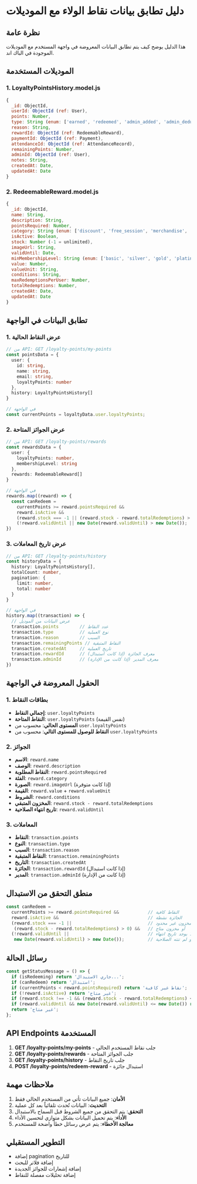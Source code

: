 # دليل تطابق بيانات نقاط الولاء مع الموديلات

## نظرة عامة
هذا الدليل يوضح كيف يتم تطابق البيانات المعروضة في واجهة المستخدم مع الموديلات الموجودة في الباك اند.

## الموديلات المستخدمة

### 1. LoyaltyPointsHistory.model.js
```javascript
{
  _id: ObjectId,
  userId: ObjectId (ref: User),
  points: Number,
  type: String (enum: ['earned', 'redeemed', 'admin_added', 'admin_deducted', 'payment_bonus', 'attendance_bonus', 'expired']),
  reason: String,
  rewardId: ObjectId (ref: RedeemableReward),
  paymentId: ObjectId (ref: Payment),
  attendanceId: ObjectId (ref: AttendanceRecord),
  remainingPoints: Number,
  adminId: ObjectId (ref: User),
  notes: String,
  createdAt: Date,
  updatedAt: Date
}
```

### 2. RedeemableReward.model.js
```javascript
{
  _id: ObjectId,
  name: String,
  description: String,
  pointsRequired: Number,
  category: String (enum: ['discount', 'free_session', 'merchandise', 'subscription_extension', 'premium_feature', 'gift_card']),
  isActive: Boolean,
  stock: Number (-1 = unlimited),
  imageUrl: String,
  validUntil: Date,
  minMembershipLevel: String (enum: ['basic', 'silver', 'gold', 'platinum']),
  value: Number,
  valueUnit: String,
  conditions: String,
  maxRedemptionsPerUser: Number,
  totalRedemptions: Number,
  createdAt: Date,
  updatedAt: Date
}
```

## تطابق البيانات في الواجهة

### 1. عرض النقاط الحالية
```typescript
// من API: GET /loyalty-points/my-points
const pointsData = {
  user: {
    id: string,
    name: string,
    email: string,
    loyaltyPoints: number
  },
  history: LoyaltyPointsHistory[]
}

// في الواجهة
const currentPoints = loyaltyData.user.loyaltyPoints;
```

### 2. عرض الجوائز المتاحة
```typescript
// من API: GET /loyalty-points/rewards
const rewardsData = {
  user: {
    loyaltyPoints: number,
    membershipLevel: string
  },
  rewards: RedeemableReward[]
}

// في الواجهة
rewards.map((reward) => {
  const canRedeem = 
    currentPoints >= reward.pointsRequired && 
    reward.isActive &&
    (reward.stock === -1 || (reward.stock - reward.totalRedemptions) > 0) &&
    (!reward.validUntil || new Date(reward.validUntil) > new Date());
})
```

### 3. عرض تاريخ المعاملات
```typescript
// من API: GET /loyalty-points/history
const historyData = {
  history: LoyaltyPointsHistory[],
  totalCount: number,
  pagination: {
    limit: number,
    total: number
  }
}

// في الواجهة
history.map((transaction) => {
  // عرض البيانات من الموديل
  transaction.points        // عدد النقاط
  transaction.type          // نوع العملية
  transaction.reason        // السبب
  transaction.remainingPoints // النقاط المتبقية
  transaction.createdAt     // تاريخ العملية
  transaction.rewardId      // معرف الجائزة (إذا كانت استبدال)
  transaction.adminId       // معرف المدير (إذا كانت من الإدارة)
})
```

## الحقول المعروضة في الواجهة

### 1. بطاقات النقاط
- **إجمالي النقاط**: `user.loyaltyPoints`
- **النقاط المتاحة**: `user.loyaltyPoints` (نفس القيمة)
- **المستوى الحالي**: محسوب من `user.loyaltyPoints`
- **النقاط للوصول للمستوى التالي**: محسوب من `user.loyaltyPoints`

### 2. الجوائز
- **الاسم**: `reward.name`
- **الوصف**: `reward.description`
- **النقاط المطلوبة**: `reward.pointsRequired`
- **الفئة**: `reward.category`
- **الصورة**: `reward.imageUrl` (إذا كانت متوفرة)
- **القيمة**: `reward.value` + `reward.valueUnit`
- **الشروط**: `reward.conditions`
- **المخزون المتبقي**: `reward.stock - reward.totalRedemptions`
- **تاريخ انتهاء الصلاحية**: `reward.validUntil`

### 3. المعاملات
- **النقاط**: `transaction.points`
- **النوع**: `transaction.type`
- **السبب**: `transaction.reason`
- **النقاط المتبقية**: `transaction.remainingPoints`
- **التاريخ**: `transaction.createdAt`
- **الجائزة**: `transaction.rewardId` (إذا كانت استبدال)
- **المدير**: `transaction.adminId` (إذا كانت من الإدارة)

## منطق التحقق من الاستبدال

```typescript
const canRedeem = 
  currentPoints >= reward.pointsRequired &&           // النقاط كافية
  reward.isActive &&                                  // الجائزة نشطة
  (reward.stock === -1 ||                             // مخزون غير محدود
   (reward.stock - reward.totalRedemptions) > 0) &&   // أو مخزون متاح
  (!reward.validUntil ||                              // لا يوجد تاريخ انتهاء
   new Date(reward.validUntil) > new Date());         // أو لم تنته الصلاحية
```

## رسائل الحالة

```typescript
const getStatusMessage = () => {
  if (isRedeeming) return 'جاري الاستبدال...';
  if (canRedeem) return 'استبدال';
  if (currentPoints < reward.pointsRequired) return 'نقاط غير كافية';
  if (!reward.isActive) return 'غير متاح';
  if (reward.stock !== -1 && (reward.stock - reward.totalRedemptions) <= 0) return 'نفد المخزون';
  if (reward.validUntil && new Date(reward.validUntil) <= new Date()) return 'انتهت الصلاحية';
  return 'غير متاح';
};
```

## API Endpoints المستخدمة

1. **GET /loyalty-points/my-points** - جلب نقاط المستخدم الحالي
2. **GET /loyalty-points/rewards** - جلب الجوائز المتاحة
3. **GET /loyalty-points/history** - جلب تاريخ النقاط
4. **POST /loyalty-points/redeem-reward** - استبدال جائزة

## ملاحظات مهمة

1. **الأمان**: جميع البيانات تأتي من المستخدم الحالي فقط
2. **التحديث**: البيانات تُحدث تلقائياً بعد كل عملية
3. **التحقق**: يتم التحقق من جميع الشروط قبل السماح بالاستبدال
4. **الأداء**: يتم تحميل البيانات بشكل متوازي لتحسين الأداء
5. **معالجة الأخطاء**: يتم عرض رسائل خطأ واضحة للمستخدم

## التطوير المستقبلي

- إضافة pagination للتاريخ
- إضافة فلاتر للبحث
- إضافة إشعارات للجوائز الجديدة
- إضافة تحليلات مفصلة للنقاط
